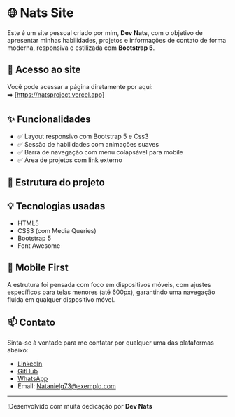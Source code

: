 # 🌐 Nats Site

Este é um site pessoal criado por mim, **Dev Nats**, com o objetivo de apresentar minhas habilidades, projetos e informações de contato de forma moderna, responsiva e estilizada com **Bootstrap 5**.

## 🔗 Acesso ao site

Você pode acessar a página diretamente por aqui:  
➡️ [https://natsproject.vercel.app]

## ✨ Funcionalidades

- ✅ Layout responsivo com Bootstrap 5 e Css3
- ✅ Sessão de habilidades com animações suaves
- ✅ Barra de navegação com menu colapsável para mobile
- ✅ Área de projetos com link externo

## 📂 Estrutura do projeto

## 💡 Tecnologias usadas

- HTML5
- CSS3 (com Media Queries)
- Bootstrap 5
- Font Awesome

## 📱 Mobile First

A estrutura foi pensada com foco em dispositivos móveis, com ajustes específicos para telas menores (até 600px), garantindo uma navegação fluida em qualquer dispositivo móvel.

## 📫 Contato

Sinta-se à vontade para me contatar por qualquer uma das plataformas abaixo:

- [LinkedIn](https://linkedin.com/in/seuperfil)
- [GitHub](https://github.com/seuusuario)
- [WhatsApp](https://wa.me/244951518338)
- Email: Natanielg73@exemplo.com

---

 !Desenvolvido com muita dedicação por **Dev Nats**
